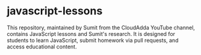 # javascript-lessons
This repository, maintained by Sumit from the CloudAdda YouTube channel, contains JavaScript lessons and Sumit's research. It is designed for students to learn JavaScript, submit homework via pull requests, and access educational content.
